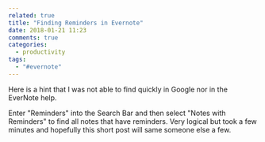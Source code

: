 ```yaml
---
related: true
title: "Finding Reminders in Evernote"
date: 2018-01-21 11:23
comments: true
categories:
  - productivity
tags:
  - "#evernote"
---
```


Here is a hint that I was not able to find quickly in Google nor in the EverNote help.

Enter "Reminders" into the Search Bar and then select "Notes with Reminders" to find all
notes that have reminders.  Very logical but took a few minutes and hopefully this
short post will same someone else a few.
